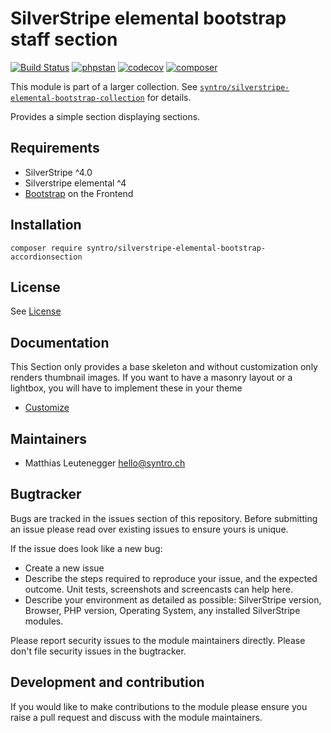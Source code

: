 # SilverStripe elemental bootstrap staff section

[![Build Status](https://travis-ci.com/syntro-opensource/silverstripe-elemental-bootstrap-accordionsection.svg?branch=master)](https://travis-ci.com/syntro-opensource/silverstripe-elemental-bootstrap-accordionsection)
[![phpstan](https://img.shields.io/badge/PHPStan-enabled-success)](https://github.com/phpstan/phpstan)
[![codecov](https://codecov.io/gh/syntro-opensource/silverstripe-elemental-bootstrap-accordionsection/branch/master/graph/badge.svg)](https://codecov.io/gh/syntro-opensource/silverstripe-elemental-bootstrap-accordionsection)
[![composer](https://img.shields.io/packagist/dt/syntro/silverstripe-elemental-bootstrap-accordionsection?color=success&logo=composer)](https://packagist.org/packages/syntro/silverstripe-elemental-bootstrap-accordionsection)


This module is part of a larger collection. See
[`syntro/silverstripe-elemental-bootstrap-collection`](https://github.com/syntro-opensource/silverstripe-elemental-bootstrap-collection)
for details.

Provides a simple section displaying sections.

## Requirements

* SilverStripe ^4.0
* Silverstripe elemental ^4
* [Bootstrap](https://getbootstrap.com) on the Frontend

## Installation

```
composer require syntro/silverstripe-elemental-bootstrap-accordionsection
```


## License
See [License](license.md)

## Documentation

This Section only provides a base skeleton and without customization only renders
thumbnail images. If you want to have a masonry layout or a lightbox, you will
have to implement these in your theme

 * [Customize](docs/en/customizing.md)

<!-- ## Example configuration (optional)
If your module makes use of the config API in SilverStripe it's a good idea to provide an example config
 here that will get the module working out of the box and expose the user to the possible configuration options.

Provide a yaml code example where possible.

```yaml

Page:
  config_option: true
  another_config:
    - item1
    - item2

``` -->

## Maintainers
 * Matthias Leutenegger <hello@syntro.ch>

## Bugtracker
Bugs are tracked in the issues section of this repository. Before submitting an issue please read over
existing issues to ensure yours is unique.

If the issue does look like a new bug:

 - Create a new issue
 - Describe the steps required to reproduce your issue, and the expected outcome. Unit tests, screenshots
 and screencasts can help here.
 - Describe your environment as detailed as possible: SilverStripe version, Browser, PHP version,
 Operating System, any installed SilverStripe modules.

Please report security issues to the module maintainers directly. Please don't file security issues in the bugtracker.

## Development and contribution
If you would like to make contributions to the module please ensure you raise a pull request and discuss with the module maintainers.
